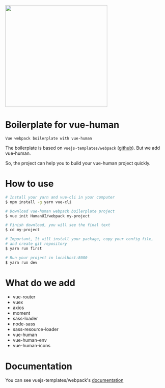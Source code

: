 <p><img width="320" src="https://raw.githubusercontent.com/HumanUI/vue-human/master/docs/vue-human.jpg"></p>

# Boilerplate for vue-human

`Vue webpack boilerplate with vue-human`

The boilerplate is based on `vuejs-templates/webpack` ([github](https://github.com/vuejs-templates/webpack)). But we add vue-human.

So, the project can help you to build your vue-human project quickly.

# How to use

``` bash
# Install your yarn and vue-cli in your computer
$ npm install -g yarn vue-cli

# Download vue-human webpack boilerplate project
$ vue init HumanUI/webpack my-project

# Finish download, you will see the final text
$ cd my-project

# Important, It will install your package, copy your config file,
# and create git repository
$ yarn run first

# Run your project in localhost:8080
$ yarn run dev
```

# What do we add

- vue-router
- vuex
- axios
- moment
- sass-loader
- node-sass
- sass-resource-loader
- vue-human
- vue-human-env
- vue-human-icons

# Documentation

You can see vuejs-templates/webpack's [documentation](http://vuejs-templates.github.io/webpack/)

